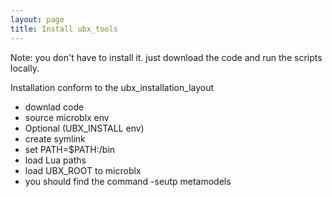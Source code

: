 ```yaml
---
layout: page
title: Install ubx_tools
---
```


Note: you don't have to install it. just download the code and run the scripts locally.

Installation conform to the ubx_installation_layout

- downlad code
- source microblx env
- Optional (UBX_INSTALL env)
- create symlink
- set PATH=$PATH:<install>/bin
- load Lua paths
- load UBX_ROOT to microblx
- you should find the command
-seutp metamodels
